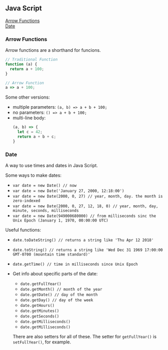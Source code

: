## Java Script

[Arrow Functions](#arrow-functions)  
[Date](#date)

### Arrow Functions
Arrow functions are a shorthand for funcions.

```js
// Traditional Function
function (a) {
  return a + 100;
}

// Arrow Function
a => a + 100;
```

Some other versions:
* multiple parameters: `(a, b) => a + b + 100;`
* no parameters: `() => a + b + 100;`
* multi-line body: 
  ```js
  (a, b) => {
    let c = 42;
    return a + b + c;
  }
  ```
  
### Date
A way to use times and dates in Java Script.

Some ways to make dates:
* `var date = new Date() // now`
* `var date = new Date('January 27, 2000, 12:18:00')`
* `var date = new Date(2000, 0, 27) // year, month, day. the month is zero-indexed`
* `var date = new Date(2000, 0, 27, 12, 18, 0) // year, month, day, minute, seconds, milliseconds`
* `var date = new Date(949000680000) // from milliseconds sinc the Unix Epoch (January 1, 1970, 00:00:00 UTC)`

Useful functions:

* `date.toDateString() // returns a string like 'Thu Apr 12 2018'`
* `date.toString() // returns a string like 'Wed Dec 31 1969 17:00:00 GMT-0700 (mountain time standard)'`
* `date.getTime() // time in milliseconds since Unix Epoch`
* Get info about specific parts of the date:
  * `date.getFullYear()`
  * `date.getMonth() // month of the year`
  * `date.getDate() // day of the month`
  * `date.getDay() // day of the week`
  * `date.getHours()`
  * `date.getMinutes()`
  * `date.getSeconds()`
  * `date.getMilliseconds()`
  * `date.getMilliseconds()`

  There are also setters for all of these. The setter for `getFullYear()` is `setFullYear()`, for example.